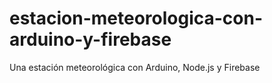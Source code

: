 # estacion-meteorologica-con-arduino-y-firebase
Una estación meteorológica con Arduino, Node.js y Firebase
